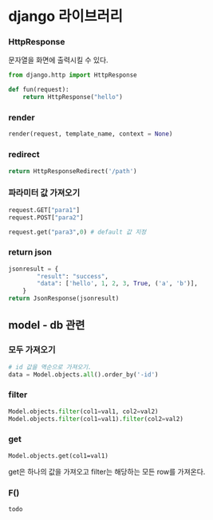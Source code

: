 # django 라이브러리



### HttpResponse

문자열을 화면에 출력시킬 수 있다.

```python
from django.http import HttpResponse

def fun(request):
    return HttpResponse("hello")
```

### render

```python
render(request, template_name, context = None)
```

### redirect

```python
return HttpResponseRedirect('/path')
```



### 파라미터 값 가져오기

```python
request.GET["para1"]
request.POST["para2"]

request.get("para3",0) # default 값 지정
```

### return json

```python
jsonresult = {
        "result": "success",
        "data": ['hello', 1, 2, 3, True, ('a', 'b')],
    }
return JsonResponse(jsonresult)
```



## model - db 관련

### 모두 가져오기

```python
# id 값을 역순으로 가져오기.
data = Model.objects.all().order_by('-id')
```

### filter

```python
Model.objects.filter(col1=val1, col2=val2)
Model.objects.filter(col1=val1).filter(col2=val2)
```

### get

`Model.objects.get(col1=val1)`

get은 하나의 값을 가져오고 filter는 해당하는 모든 row를 가져온다.



### F()

`todo`